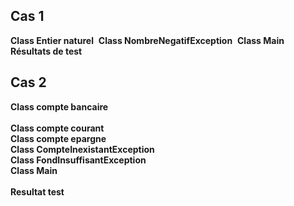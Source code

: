 <h2>Cas 1</h2>
<p>
    <b>Class Entier naturel</b>
<img src="assets/cas1/2-entierNaturel.png" alt="">
    <b>Class NombreNegatifException</b>
<img src="assets/cas1/1-exception.png" alt="">
    <b>Class Main</b>
<img src="assets/cas1/3-main.png" alt="">
    <b>Résultats de test</b>
<img src="assets/cas1/4-resultat-test.png" alt="">
</p>
<h2>Cas 2</h2>
<p>
<b>Class compte bancaire</b><br>
<img src="assets/cas2/1-compteBancaire.png" alt="">
<img src="assets/cas2/1-compteBancaire-suite.png" alt=""><br>
<b>Class compte courant</b>
<img src="assets/cas2/2-compteCourant.png" alt=""><br>
<b>Class compte epargne</b>
<img src="assets/cas2/3-compteEpargne.png" alt=""><br>
<b>Class CompteInexistantException</b><br>
<img src="assets/cas2/4-compteInexistantException.png" alt=""><br>
<b>Class FondInsuffisantException</b><br>
<img src="assets/cas2/5-fondInsuffisantException.png" alt=""><br>
<b>Class Main</b><br>
<img src="assets/cas2/6-Main.png" alt="">
<img src="assets/cas2/6-Main-suite.png" alt="">
<img src="assets/cas2/6-Main-suite-fin.png" alt=""> <br>
<b>Resultat test</b> 
<img src="assets/cas2/7-resultat-test.png" alt="">
</p>